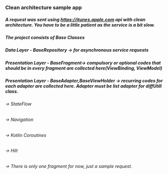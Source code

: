 ### Clean architecture sample app 

##### A request was sent using https://itunes.apple.com api with clean architecture. You have to be a little patient as the service is a bit slow.

##### The project consists of Base Classes

##### Data Layer - BaseRepository -> for asynchronous service requests
##### Presentation Layer - BaseFragment-> compulsory or optional codes that should be in every fragment are collected here(ViewBinding, ViewModel)     
##### Presentation Layer - BaseAdapter,BaseViewHolder  -> recurring codes for each adapter are collected here. Adapter must be list adapter for diffUtill class.
                   
###### -> StateFlow
###### -> Navigation
###### -> Kotlin Coroutines
###### -> Hilt

###### -> There is only one fragment for now, just a sample request.

